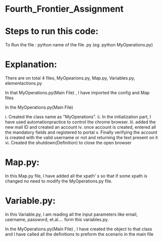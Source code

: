 # Fourth_Frontier_Assignment

Steps to run this code:
===============
To Run the file : python name of the file .py (eg: python MyOperations.py)

Explanation:
========

There are on total 4 files, MyOpearions.py, Map.py, Variables.py, elementactions.py

In that MyOperations.py(Main File) , I have imported the config and Map files

In the MyOperations.py(Main File)

i. Created the class name as "MyOperations". 
ii. In the initialization part, I have used automationpractice to control the chrome browser.
iii. added the new mail ID and created an account
iv. once account is created, entered all the mandatory fields and registered to portal
v. Finally verifying the account is created with the valid username or not and returning the text present on it
vi. Created the shutdown(Definition) to close the open browser

Map.py:
=====
In this Map.py file, I have added all the xpath' s so that if some xpath is changed no need to modify the MyOperations.py file.

Variable.py:
========
In this Variable.py, I am reading all the input parameters  like email, username, password, et.al.... form this variables.py. 

In the MyOperations.py(Main File) , I have created the object to that class and I have called all the definitions to preform the scenario in the main file
